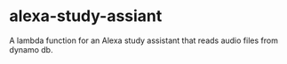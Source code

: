 # alexa-study-assiant

A lambda function for an Alexa study assistant that reads audio files from dynamo db.
